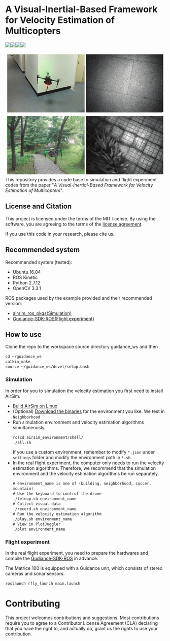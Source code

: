 # A Visual-Inertial-Based Framework for Velocity Estimation of Multicopters
<!-- 
<center class="half">
    <img src="figs/building.gif" width="320"/><img src="figs/bedroom.gif" width="320"/><img src="figs/soccer.gif" width="320"/><img src="figs/mountain.gif" width="320"/>
</center> -->

![](figs/building.gif)![](figs/bedroom.gif)![](figs/soccer.gif)![](figs/mountain.gif)

![](figs/real.png)
This repository provides a code base to simulation and flight experiment codes from the paper "*A Visual-Inertial-Based Framework for Velocity Estimation of Multicopters*". 


## License and Citation
This project is licensed under the terms of the MIT license. By using the software, you are agreeing to the terms of the [license agreement](LICENSE).

If you use this code in your research, please cite us.

## Recommended system
Recommended system (tested):
- Ubuntu 16.04
- ROS Kinetic
- Python 2.7.12
- OpenCV 3.3.1

ROS packages used by the example provided and their recommended version:
- [airsim_ros_pkgs(Simulation)](https://github.com/microsoft/AirSim/tree/master/ros/src/airsim_ros_pkgs)
- [Gudiance-SDK-ROS(Flight experiment)](https://github.com/dji-sdk/Guidance-SDK-ROS)

## How to use
Clone the repo to the workspace source directory guidance_ws and then
```
cd ~/guidance_ws
catkin_make
source ~/guidance_ws/devel/setup.bash
```

### Simulation
In order for you to simulation the velocity estimation you first need to install AirSim.
- [Build AirSim on Linux](https://microsoft.github.io/AirSim/build_linux/)
- (Optional) [Download the binaries](https://github.com/microsoft/AirSim/releases) for the environment you like. We test in `Neighborhood`
- Run simulation environment and velocity estimation algorithms simultaneously.
    ```
    roscd airsim_environment/shell/
    ./all.sh
    ```
  If you use a custom environment, remember to modify `*.json` under `settings` folder and modify the environment path in `*.sh`.
- In the real flight experiment, the computer only needs to run the velocity estimation algorithms. Therefore, we recommend that the simulation environment and the velocity estimation algorithms be run separately.
    ```
    # environment_name is one of (building, neighborhood, soccer, mountain)
    # Use the keyboard to control the drone
    ./teleop.sh environment_name
    # Collect visual data
    ./record.sh environment_name
    # Run the velocity estimation algorithm
    ./play.sh environment_name
    # View in PlotJuggler
    ./plot environment_name
    ```

### Flight experiment
In the real flight experiment, you need to prepare the hardwares and compile the [Gudiance-SDK-ROS](https://github.com/dji-sdk/Guidance-SDK-ROS) in advance.

The Matrice 100 is equipped with a Guidance unit, which consists of stereo cameras and sonar sensors.

```
roslaunch rfly_launch main.launch
```

# Contributing

This project welcomes contributions and suggestions.  Most contributions require you to agree to a
Contributor License Agreement (CLA) declaring that you have the right to, and actually do, grant us
the rights to use your contribution.
